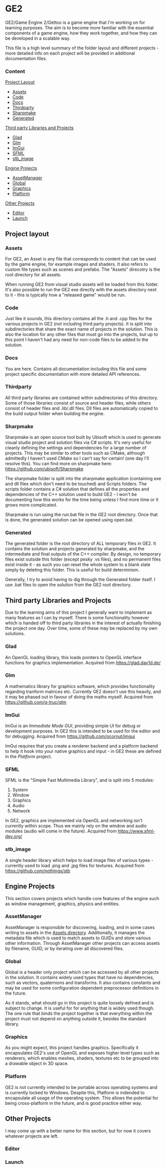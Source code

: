 # GE2

GE2/Game Engine 2/Gettoo is a game engine that I'm working on for learning purposes. The aim is to become more familiar with the essential components of a game engine, how they work together, and how they can be developed in a scalable way.

This file is a high level summary of the folder layout and different projects - more detailed info on each project will be provided in additional documentation files.

### Content

[Project Layout](#project-layout)
 * [Assets](#assets)
 * [Code](#code)
 * [Docs](#docs)
 * [Thirdparty](#thirdparty)
 * [Sharpmake](#sharpmake)
 * [Generated](#generated)
 
[Third party Libraries and Projects](#third-party-libraries-and-projects)
 * [Glad](#glad)
 * [Glm](#glm)
 * [ImGui](#imgui)
 * [SFML](#sfml)
 * [stb_image](#stb_image)
 
[Engine Projects](#engine-projects)
 * [AssetManager](#assetmanager)
 * [Global](#global)
 * [Graphics](#graphics)
 * [Platform](#platform)
 
[Other Projects](#other-projects)
 * [Editor](#editor)
 * [Launch](#launch)

## Project layout

### Assets

For GE2, an Asset is any file that corresponds to content that can be used by the game engine, for example images and shaders. It also refers to custom file types such as scenes and prefabs. The "Assets" direcotry is the root directory for all assets.

When running GE2 from visual studio assets will be loaded from this folder. It's also possible to run the GE2 exe directly with the assets directory next to it - this is typically how a "released game" would be run.

### Code

Just like it sounds, this directory contains all the .h and .cpp files for the various projects in GE2 (not including third party projects). It is split into subdirectories that share the exact name of projects in the solution. This is also the location for any other files that must go into the projects, but up to this point I haven't had any need for non-code files to be added to the solution.

### Docs

You are here. Contains all documentation including this file and some project specific documentation with more detailed API references.

### Thirdparty

All third party libraries are contained within subdirectories of this directory.  Some of those libraries consist of source and header files, while others consist of header files and .lib/.dll files. Dll files are automatically copied to the build output folder when building the engine.

### Sharpmake

Sharpmake is an open source tool built by Ubisoft which is used to generate visual studio project and solution files via C# scripts. It's very useful for cleanly defining the settings and dependencies for a large number of projects. This may be similar to other tools such as CMake, although admittedly I haven't used CMake so I can't say for certain! (one day I'll resolve this). You can find more on sharpmake here: https://github.com/ubisoft/Sharpmake

The sharpmake folder is split into the sharpmake application (containing exe and dll files which don't need to be touched) and Scripts folders. The scripts folder contains a C# solution that defines all the properties and dependencies of the C++ solution used to build GE2 - I won't be documenting how this works for the time being unless I find more time or it grows more complicated.

Sharpmake is run using the run.bat file in the GE2 root directory. Once that is done, the generated solution can be opened using open.bat.

### Generated

The generated folder is the root directory of ALL temporary files in GE2. It contains the solution and projects generated by sharpmake, and the intermediate and final outputs of the C++ compiler. By design, no temporary files exist outside this folder (except pesky .vs files), and no permanent files exist inside it - as such you can reset the whole system to a blank slate simply by deleting this folder. This is useful for build determinism.

Generally, I try to avoid having to dig through the Generated folder itself. I use .bat files to open the solution from the GE2 root directory.

## Third party Libraries and Projects

Due to the learning aims of this project I generally want to implement as many features as I can by myself. There is some functionality however which is handed off to third party libraries in the interest of actually finishing the project one day. Over time, some of these may be replaced by my own solutions.

### Glad

An OpenGL loading library, this loads pointers to OpenGL interface functions for graphics implementation. Acquired from https://glad.dav1d.de/

### Glm

A mathematics library for graphics software, which provides functionality regarding tranform matrices etc. Currently GE2 doesn't use this heavily, and it may be phased out in favour of doing the maths myself. Acquired from https://github.com/g-truc/glm

### ImGui

ImGui is an _Immediate Mode GUI_, providing simple UI for debug or development purposes. In GE2 this is intended to be used for the editor and for debugging. Acquired from https://github.com/ocornut/imgui

ImGui requires that you create a renderer backend and a platform backend to help it hook into your native graphics and input - in GE2 these are defined in the _Platform_ project.

### SFML

SFML is the "Simple Fast Multimedia Library", and is split into 5 modules:
1. System
2. Window
3. Graphics
4. Audio
5. Network

In GE2, graphics are implemented via OpenGL and networking isn't currently within scope. Thus we mainly rely on the window and audio modules (audio will come in the future). Acquired from https://www.sfml-dev.org/

### stb_image

A single header library which helps to load image files of various types - currently used to load .png and .jpg files for textures. Acquired from https://github.com/nothings/stb

## Engine Projects

This section covers projects which handle core features of the engine such as window management, graphics, physics and entities.

### AssetManager

AssetManager is responsible for discovering, loading, and in some cases writing to assets in the [Assets directory](#assets). Additionally, it manages the metadata file which is used to match assets to GUIDs and store various other information. Through AssetManager other projects can access assets by filename, GUID, or by iterating over all discovered files.

### Global

Global is a header only project which can be accessed by all other projects in the solution. It contains widely used types that have no dependencies, such as vectors, quaternions and transforms. It also contains constants and may be used for some configuration dependent preprocessor definitions in the future.

As it stands, what should go in this project is quite loosely defined and is subject to change. It is useful for for anything that is widely used though. The one rule that binds the project together is that everything within the project must not depend on anything outside it, besides the standard library.

### Graphics

As you might expect, this project handles graphics. Specifically it encapsulates GE2's use of OpenGL and exposes higher level types such as renderers, which enables meshes, shaders, textures etc to be grouped into a drawable object in 3D space.

### Platform

GE2 is not currently intended to be portable across operating systems and is currently locked to Windows. Despite this, Platform is indended to encapsulate all usage of the operating system. This allows the potential for being cross-platform in the future, and is good practice either way.

## Other Projects

I may come up with a better name for this section, but for now it covers whatever projects are left.

### Editor



### Launch

